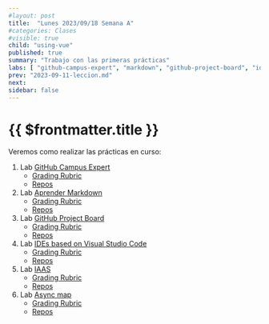 ```yaml
---
#layout: post
title:  "Lunes 2023/09/18 Semana A"
#categories: Clases
#visible: true
child: "using-vue"
published: true
summary: "Trabajo con las primeras prácticas"
labs: [ "github-campus-expert", "markdown", "github-project-board", "ides", "iaas", "asyncmap" ]
prev: "2023-09-11-leccion.md"
next: 
sidebar: false
---
```



# {{ $frontmatter.title }}

Veremos como realizar las prácticas en curso:


1.  Lab [GitHub Campus Expert](/practicas/github-campus-expert.html)
    *   [Grading Rubric](/practicas/github-campus-expert.html#rubrica)
    *   [Repos](https://github.com/orgs/ULL-MII-SYTWS-2324/repositories?q=github-campus-expert)
2. Lab [Aprender Markdown](/practicas/markdown.html)
    *   [Grading Rubric](/practicas/markdown.html#rubrica)
    *   [Repos](https://github.com/orgs/ULL-MII-SYTWS-2324/repositories?q=markdown)
2.  Lab [GitHub Project Board](/practicas/github-project-board.html)
    *   [Grading Rubric](/practicas/github-project-board.html#rubrica)
    *   [Repos](https://github.com/orgs/ULL-MII-SYTWS-2324/repositories?q=github-project-board)
3.  Lab [IDEs based on Visual Studio Code](/practicas/ides.html)
    *   [Grading Rubric](/practicas/ides.html#rubrica)
    *   [Repos](https://github.com/orgs/ULL-MII-SYTWS-2324/repositories?q=editors)
4.  Lab [IAAS](/practicas/iaas.html)
    *   [Grading Rubric](/practicas/iaas.html#rubrica)
    *   [Repos](https://github.com/orgs/ULL-MII-SYTWS-2324/repositories?q=iaas)
5.  Lab [Async map](/practicas/asyncmap.html)
    *   [Grading Rubric](/practicas/asyncmap.html#rubrica)
    *   [Repos](https://github.com/orgs/ULL-MII-SYTWS-2324/repositories?q=asyncsmap)